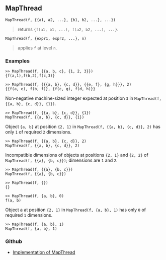 ## MapThread

```
MapThread(f, {{a1, a2, ...}, {b1, b2, ...}, ...})
```

> returns `{f(a1, b1, ...), f(a2, b2, ...), ...}`.   

```  
MapThread(f, {expr1, expr2, ...}, n)
```

> applies `f` at level `n`.    

### Examples

```
>> MapThread(f, {{a, b, c}, {1, 2, 3}})       
{f(a,1),f(b,2),f(c,3)}
 
>> MapThread(f, {{{a, b}, {c, d}}, {{e, f}, {g, h}}}, 2)    
{{f(a, e), f(b, f)}, {f(c, g), f(d, h)}}    
```

Non-negative machine-sized integer expected at position `3` in `MapThread(f, {{a, b}, {c, d}}, {1})`.

```
>> MapThread(f, {{a, b}, {c, d}}, {1})    
MapThread(f, {{a, b}, {c, d}}, {1})    
```

Object `{a, b}` at position `{2, 1}` in `MapThread(f, {{a, b}, {c, d}}, 2)` has only `1` of required `2` dimensions.

```
>> MapThread(f, {{a, b}, {c, d}}, 2)   
MapThread(f, {{a, b}, {c, d}}, 2) 
```

Incompatible dimensions of objects at positions `{2, 1}` and `{2, 2}` of `MapThread(f, {{a}, {b, c}})`; dimensions are `1` and `2`.

```
>> MapThread(f, {{a}, {b, c}})    
MapThread(f, {{a}, {b, c}})    
 
>> MapThread(f, {})    
{}    
 
>> MapThread(f, {a, b}, 0)    
f(a, b)    
```

Object a at position `{2, 1}` in `MapThread(f, {a, b}, 1)` has only `0` of required `1` dimensions.

```    
>> MapThread(f, {a, b}, 1)    
MapThread(f, {a, b}, 1)    
```

### Github

* [Implementation of MapThread](https://github.com/axkr/symja_android_library/blob/master/symja_android_library/matheclipse-core/src/main/java/org/matheclipse/core/builtin/StructureFunctions.java#L1222) 

